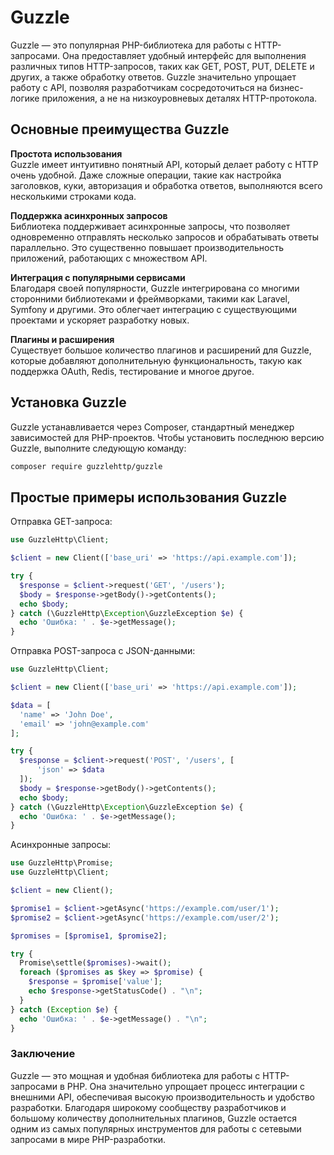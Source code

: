 # Guzzle
Guzzle — это популярная PHP-библиотека для работы с HTTP-запросами. Она предоставляет удобный интерфейс для выполнения различных типов HTTP-запросов, таких как GET, POST, PUT, DELETE и других, а также обработку ответов. Guzzle значительно упрощает работу с API, позволяя разработчикам сосредоточиться на бизнес-логике приложения, а не на низкоуровневых деталях HTTP-протокола.

## Основные преимущества Guzzle

**Простота использования**  
Guzzle имеет интуитивно понятный API, который делает работу с HTTP очень удобной. Даже сложные операции, такие как настройка заголовков, куки, авторизация и обработка ответов, выполняются всего несколькими строками кода.

**Поддержка асинхронных запросов**  
Библиотека поддерживает асинхронные запросы, что позволяет одновременно отправлять несколько запросов и обрабатывать ответы параллельно. Это существенно повышает производительность приложений, работающих с множеством API.

**Интеграция с популярными сервисами**  
Благодаря своей популярности, Guzzle интегрирована со многими сторонними библиотеками и фреймворками, такими как Laravel, Symfony и другими. Это облегчает интеграцию с существующими проектами и ускоряет разработку новых.

**Плагины и расширения**  
Существует большое количество плагинов и расширений для Guzzle, которые добавляют дополнительную функциональность, такую как поддержка OAuth, Redis, тестирование и многое другое.

## Установка Guzzle
Guzzle устанавливается через Composer, стандартный менеджер зависимостей для PHP-проектов. Чтобы установить последнюю версию Guzzle, выполните следующую команду:

```bash
composer require guzzlehttp/guzzle
```

## Простые примеры использования Guzzle

Отправка GET-запроса:

```php
use GuzzleHttp\Client;

$client = new Client(['base_uri' => 'https://api.example.com']);

try {
  $response = $client->request('GET', '/users');
  $body = $response->getBody()->getContents();
  echo $body;
} catch (\GuzzleHttp\Exception\GuzzleException $e) {
  echo 'Ошибка: ' . $e->getMessage();
}
```

Отправка POST-запроса с JSON-данными:

```php
use GuzzleHttp\Client;

$client = new Client(['base_uri' => 'https://api.example.com']);

$data = [
  'name' => 'John Doe',
  'email' => 'john@example.com'
];

try {
  $response = $client->request('POST', '/users', [
      'json' => $data
  ]);
  $body = $response->getBody()->getContents();
  echo $body;
} catch (\GuzzleHttp\Exception\GuzzleException $e) {
  echo 'Ошибка: ' . $e->getMessage();
}
```

Асинхронные запросы:

```php
use GuzzleHttp\Promise;
use GuzzleHttp\Client;

$client = new Client();

$promise1 = $client->getAsync('https://example.com/user/1');
$promise2 = $client->getAsync('https://example.com/user/2');

$promises = [$promise1, $promise2];

try {
  Promise\settle($promises)->wait();
  foreach ($promises as $key => $promise) {
    $response = $promise['value'];
    echo $response->getStatusCode() . "\n";
  }
} catch (Exception $e) {
  echo 'Ошибка: ' . $e->getMessage() . "\n";
}
```

### Заключение
Guzzle — это мощная и удобная библиотека для работы с HTTP-запросами в PHP. Она значительно упрощает процесс интеграции с внешними API, обеспечивая высокую производительность и удобство разработки. Благодаря широкому сообществу разработчиков и большому количеству дополнительных плагинов, Guzzle остается одним из самых популярных инструментов для работы с сетевыми запросами в мире PHP-разработки.
